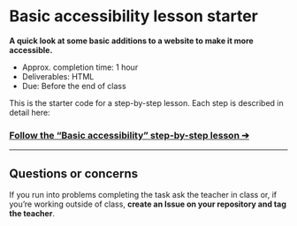 # Basic accessibility lesson starter

**A quick look at some basic additions to a website to make it more accessible.**

- Approx. completion time: 1 hour
- Deliverables: HTML
- Due: Before the end of class

This is the starter code for a step-by-step lesson. Each step is described in detail here:

### [**Follow the “Basic accessibility” step-by-step lesson ➔**](https://learntheweb.courses/courses/web-dev-2/basic-accessibility/)

---

## Questions or concerns

If you run into problems completing the task ask the teacher in class or, if you’re working outside of class, **create an Issue on your repository and tag the teacher**.
